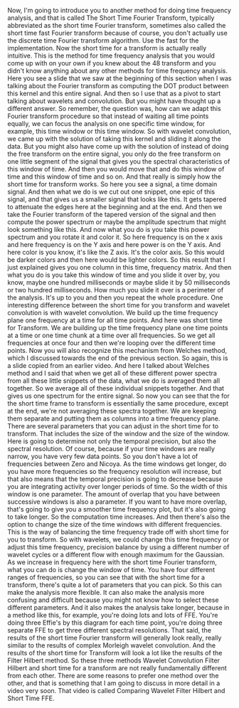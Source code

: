  Now, I'm going to introduce you to another method for doing time frequency analysis, and that is called The Short Time Fourier Transform, typically abbreviated as the short time Fourier transform, sometimes also called the short time fast Fourier transform because of course, you don't actually use the discrete time Fourier transform algorithm. Use the fast for the implementation. Now the short time for a transform is actually really intuitive. This is the method for time frequency analysis that you would come up with on your own if you knew about the 48 transform and you didn't know anything about any other methods for time frequency analysis. Here you see a slide that we saw at the beginning of this section when I was talking about the Fourier transform as computing the DOT product between this kernel and this entire signal. And then so I use that as a pivot to start talking about wavelets and convolution. But you might have thought up a different answer. So remember, the question was, how can we adapt this Fourier transform procedure so that instead of waiting all time points equally, we can focus the analysis on one specific time window, for example, this time window or this time window. So with wavelet convolution, we came up with the solution of taking this kernel and sliding it along the data. But you might also have come up with the solution of instead of doing the free transform on the entire signal, you only do the free transform on one little segment of the signal that gives you the spectral characteristics of this window of time. And then you would move that and do this window of time and this window of time and so on. And that really is simply how the short time for transform works. So here you see a signal, a time domain signal. And then what we do is we cut out one snippet, one epic of this signal, and that gives us a smaller signal that looks like this. It gets tapered to attenuate the edges here at the beginning and at the end. And then we take the Fourier transform of the tapered version of the signal and then compute the power spectrum or maybe the amplitude spectrum that might look something like this. And now what you do is you take this power spectrum and you rotate it and color it. So here frequency is on the x axis and here frequency is on the Y axis and here power is on the Y axis. And here color is you know, it's like the Z axis. It's the color axis. So this would be darker colors and then here would be lighter colors. So this result that I just explained gives you one column in this time, frequency matrix. And then what you do is you take this window of time and you slide it over by, you know, maybe one hundred milliseconds or maybe slide it by 50 milliseconds or two hundred milliseconds. How much you slide it over is a perimeter of the analysis. It's up to you and then you repeat the whole procedure. One interesting difference between the short time for you transform and wavelet convolution is with wavelet convolution. We build up the time frequency plane one frequency at a time for all time points. And here was short time for Transform. We are building up the time frequency plane one time points at a time or one time chunk at a time over all frequencies. So we get all frequencies at once four and then we're looping over the different time points. Now you will also recognize this mechanism from Welches method, which I discussed towards the end of the previous section. So again, this is a slide copied from an earlier video. And here I talked about Welches method and I said that when we get all of these different power spectra from all these little snippets of the data, what we do is averaged them all together. So we average all of these individual snippets together. And that gives us one spectrum for the entire signal. So now you can see that the for the short time frame to transform is essentially the same procedure, except at the end, we're not averaging these spectra together. We are keeping them separate and putting them as columns into a time frequency plane. There are several parameters that you can adjust in the short time for to transform. That includes the size of the window and the size of the window. Here is going to determine not only the temporal precision, but also the spectral resolution. Of course, because if your time windows are really narrow, you have very few data points. So you don't have a lot of frequencies between Zero and Nicoya. As the time windows get longer, do you have more frequencies so the frequency resolution will increase, but that also means that the temporal precision is going to decrease because you are integrating activity over longer periods of time. So the width of this window is one parameter. The amount of overlap that you have between successive windows is also a parameter. If you want to have more overlap, that's going to give you a smoother time frequency plot, but it's also going to take longer. So the computation time increases. And then there's also the option to change the size of the time windows with different frequencies. This is the way of balancing the time frequency trade off with short time for you to transform. So with wavelets, we could change this time frequency or adjust this time frequency, precision balance by using a different number of wavelet cycles or a different flow with enough maximum for the Gaussian. As we increase in frequency here with the short time Fourier transform, what you can do is change the window of time. You have four different ranges of frequencies, so you can see that with the short time for a transform, there's quite a lot of parameters that you can pick. So this can make the analysis more flexible. It can also make the analysis more confusing and difficult because you might not know how to select these different parameters. And it also makes the analysis take longer, because in a method like this, for example, you're doing lots and lots of FFE. You're doing three Effie's by this diagram for each time point, you're doing three separate FFE to get three different spectral resolutions. That said, the results of the short time Fourier transform will generally look really, really similar to the results of complex Morleigh wavelet convolution. And the results of the short time for Transform will look a lot like the results of the Filter Hilbert method. So these three methods Wavelet Convolution Filter Hilbert and short time for a transform are not really fundamentally different from each other. There are some reasons to prefer one method over the other, and that is something that I am going to discuss in more detail in a video very soon. That video is called Comparing Wavelet Filter Hilbert and Short Time FFE. 
